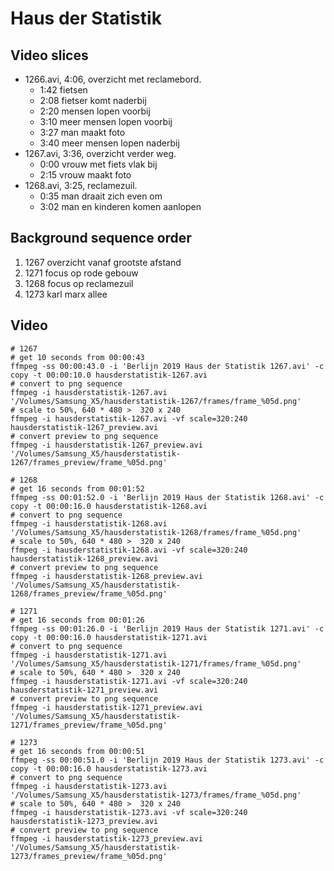 # Haus der Statistik

## Video slices

* 1266.avi, 4:06, overzicht met reclamebord.
  * 1:42 fietsen
  * 2:08 fietser komt naderbij
  * 2:20 mensen lopen voorbij
  * 3:10 meer mensen lopen voorbij
  * 3:27 man maakt foto
  * 3:40 meer mensen lopen naderbij
* 1267.avi, 3:36, overzicht verder weg.
  * 0:00 vrouw met fiets vlak bij
  * 2:15 vrouw maakt foto
* 1268.avi, 3:25, reclamezuil.
  * 0:35 man draait zich even om
  * 3:02 man en kinderen komen aanlopen

## Background sequence order

1. 1267 overzicht vanaf grootste afstand
2. 1271 focus op rode gebouw
3. 1268 focus op reclamezuil
4. 1273 karl marx allee

## Video

```
# 1267
# get 10 seconds from 00:00:43
ffmpeg -ss 00:00:43.0 -i 'Berlijn 2019 Haus der Statistik 1267.avi' -c copy -t 00:00:10.0 hausderstatistik-1267.avi
# convert to png sequence
ffmpeg -i hausderstatistik-1267.avi '/Volumes/Samsung_X5/hausderstatistik-1267/frames/frame_%05d.png'
# scale to 50%, 640 * 480 >  320 x 240
ffmpeg -i hausderstatistik-1267.avi -vf scale=320:240 hausderstatistik-1267_preview.avi
# convert preview to png sequence
ffmpeg -i hausderstatistik-1267_preview.avi '/Volumes/Samsung_X5/hausderstatistik-1267/frames_preview/frame_%05d.png'
```

```
# 1268
# get 16 seconds from 00:01:52
ffmpeg -ss 00:01:52.0 -i 'Berlijn 2019 Haus der Statistik 1268.avi' -c copy -t 00:00:16.0 hausderstatistik-1268.avi
# convert to png sequence
ffmpeg -i hausderstatistik-1268.avi '/Volumes/Samsung_X5/hausderstatistik-1268/frames/frame_%05d.png'
# scale to 50%, 640 * 480 >  320 x 240
ffmpeg -i hausderstatistik-1268.avi -vf scale=320:240 hausderstatistik-1268_preview.avi
# convert preview to png sequence
ffmpeg -i hausderstatistik-1268_preview.avi '/Volumes/Samsung_X5/hausderstatistik-1268/frames_preview/frame_%05d.png'
```

```
# 1271
# get 16 seconds from 00:01:26
ffmpeg -ss 00:01:26.0 -i 'Berlijn 2019 Haus der Statistik 1271.avi' -c copy -t 00:00:16.0 hausderstatistik-1271.avi
# convert to png sequence
ffmpeg -i hausderstatistik-1271.avi '/Volumes/Samsung_X5/hausderstatistik-1271/frames/frame_%05d.png'
# scale to 50%, 640 * 480 >  320 x 240
ffmpeg -i hausderstatistik-1271.avi -vf scale=320:240 hausderstatistik-1271_preview.avi
# convert preview to png sequence
ffmpeg -i hausderstatistik-1271_preview.avi '/Volumes/Samsung_X5/hausderstatistik-1271/frames_preview/frame_%05d.png'
```

```
# 1273
# get 16 seconds from 00:00:51
ffmpeg -ss 00:00:51.0 -i 'Berlijn 2019 Haus der Statistik 1273.avi' -c copy -t 00:00:16.0 hausderstatistik-1273.avi
# convert to png sequence
ffmpeg -i hausderstatistik-1273.avi '/Volumes/Samsung_X5/hausderstatistik-1273/frames/frame_%05d.png'
# scale to 50%, 640 * 480 >  320 x 240
ffmpeg -i hausderstatistik-1273.avi -vf scale=320:240 hausderstatistik-1273_preview.avi
# convert preview to png sequence
ffmpeg -i hausderstatistik-1273_preview.avi '/Volumes/Samsung_X5/hausderstatistik-1273/frames_preview/frame_%05d.png'
```
